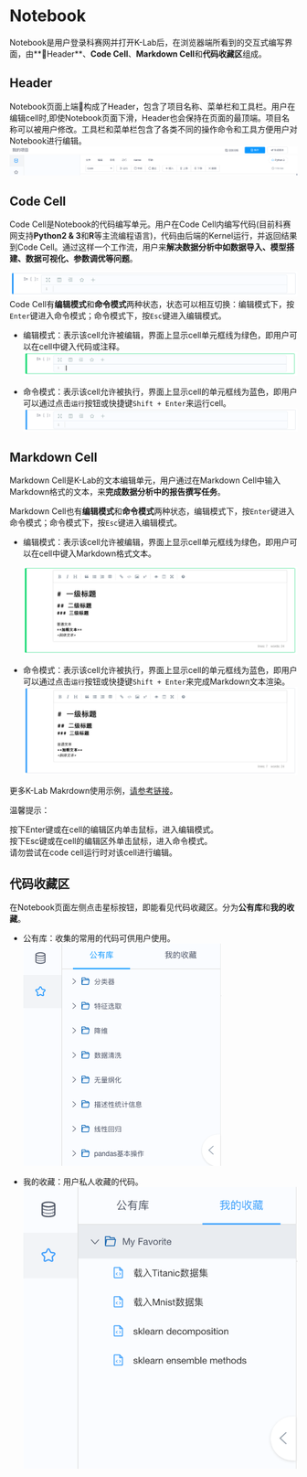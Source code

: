 # Notebook
Notebook是用户登录科赛网并打开K-Lab后，在浏览器端所看到的交互式编写界面，由**Header**、**Code Cell**、**Markdown Cell**和**代码收藏区**组成。
## Header
Notebook页面上端构成了Header，包含了项目名称、菜单栏和工具栏。用户在编辑cell时,即使Notebook页面下滑，Header也会保持在页面的最顶端。项目名称可以被用户修改。工具栏和菜单栏包含了各类不同的操作命令和工具方便用户对Notebook进行编辑。
![image description](image/header.png) 
## Code Cell
Code Cell是Notebook的代码编写单元。用户在Code Cell内编写代码(目前科赛网支持**Python2 & 3**和**R**等主流编程语言)，代码由后端的Kernel运行，并返回结果到Code Cell。通过这样一个工作流，用户来**解决数据分析中如数据导入、模型搭建、数据可视化、参数调优等问题**。    

![image description](image/code-cell.png)
Code Cell有**编辑模式**和**命令模式**两种状态，状态可以相互切换：编辑模式下，按`Enter`键进入命令模式；命令模式下，按`Esc`键进入编辑模式。

* 编辑模式：表示该cell允许被编辑，界面上显示cell单元框线为绿色，即用户可以在cell中键入代码或注释。
 ![image description](image/code-cell-green.png)

* 命令模式：表示该cell允许被执行，界面上显示cell的单元框线为蓝色，即用户可以通过点击`运行`按钮或快捷键`Shift + Enter`来运行cell。
  ![image description](image/code-cell.png)




## Markdown Cell
Markdown Cell是K-Lab的文本编辑单元，用户通过在Markdown Cell中输入Markdown格式的文本，来**完成数据分析中的报告撰写任务**。

Markdown Cell也有**编辑模式**和**命令模式**两种状态，编辑模式下，按`Enter`键进入命令模式；命令模式下，按`Esc`键进入编辑模式。
* 编辑模式：表示该cell允许被编辑，界面上显示cell单元框线为绿色，即用户可以在cell中键入Markdown格式文本。

  ![image description](image/markdown-cell-green.png)
* 命令模式：表示该cell允许被执行，界面上显示cell的单元框线为蓝色，即用户可以通过点击`运行`按钮或快捷键`Shift + Enter`来完成Markdown文本渲染。
 ![image description](image/markdown-cell-blue.png)  

更多K-Lab Makrdown使用示例，[请参考链接](https://www.kesci.com/static/markdown_guide.html)。

温馨提示：    

<div class="alert alert-success">
按下Enter键或在cell的编辑区内单击鼠标，进入编辑模式。
</div>
<div class="alert alert-success">
按下Esc键或在cell的编辑区外单击鼠标，进入命令模式。
</div>
<div class="alert alert-warning">
请勿尝试在code cell运行时对该cell进行编辑。
</div>

## 代码收藏区
在Notebook页面左侧点击星标按钮，即能看见代码收藏区。分为**公有库**和**我的收藏**。
* 公有库：收集的常用的代码可供用户使用。        
![image description](image/code-storage.png)

* 我的收藏：用户私人收藏的代码。
![image description](image/code_my_favorite.png)